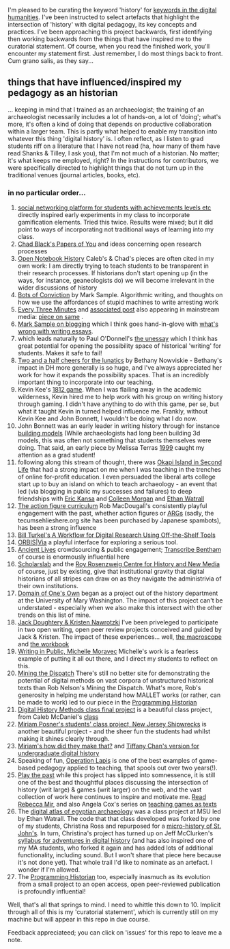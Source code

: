 I'm pleased to be curating the keyword 'history' for [keywords in the digital humanities](https://github.com/curateteaching/digitalpedagogy). I've been instructed to select artefacts that highlight the intersection of 'history' with digital pedagogy, its key concepts and practices. I've been approaching this project backwards, first identifying then working backwards from the things that have inspired me to the curatorial statement. Of course, when you read the finished work, you'll encounter my statement first. Just remember, I do most things back to front. Cum grano salis, as they say... 

## things that have influenced/inspired my pedagogy as an historian

... keeping in mind that I trained as an archaeologist; the training of an archaeologist necessarily includes a lot of hands-on, a lot of 'doing'; what's more, it's often a kind of doing that depends on productive collaboration within a larger team. This is partly what helped to enable my transition into whatever this thing 'digital history' is. I often reflect, as I listen to grad students riff on a literature that I have not read (ha, how many of them have read Shanks & Tilley, I ask you), that I'm not much of a historian. No matter; it's what keeps me employed, right? In the instructions for contributors, we were specifically directed to highlight things that do not turn up in the traditional venues (journal articles, books, etc).

### in no particular order...

1. [social networking platform for students with achievements levels etc](http://neoacademic.com/2010/10/14/call-for-participants-in-nsf-proposal-to-integrate-social-media-in-undergrad-education/) directly inspired early experiments in my class to incorporate gamification elements. Tried this twice. Results were mixed; but it did point to ways of incorporating not traditional ways of learning into my class.
2. [Chad Black's Papers of You](https://parezcoydigo.wordpress.com/2010/05/28/the-individual-research-archive-hacking-the-papers-of-you/) and ideas concerning open research processes
3. [Open Notebook History](http://wcm1.web.rice.edu/open-notebook-history.html) Caleb's & Chad's pieces are often cited in my own work: I am directly trying to teach students to be transparent in their research processes. If historians don't start opening up (in the ways, for instance, geaneologists do) we will become irrelevant in the wider discussions of history
4. [Bots of Conviction](https://medium.com/@samplereality/a-protest-bot-is-a-bot-so-specific-you-cant-mistake-it-for-bullshit-90fe10b7fbaa#.k7zhd3p6e) by Mark Sample. Algorithmic writing, and thoughts on how we use the affordances of stupid machines to write arresting work
5. [Every Three Minutes](https://twitter.com/every3minutes) and [associated post](http://wcm1.web.rice.edu/slave-sales-on-twitter.html) also appearing in mainstream media: [piece on same](http://fusion.net/story/28958/this-twitter-bot-is-a-constant-reminder-of-the-brutality-of-slavery/) .
5. [Mark Sample on blogging](http://www.samplereality.com/2009/08/14/pedagogy-and-the-class-blog/) which I think goes hand-in-glove with [what's wrong with writing essays](http://www.samplereality.com/2009/03/12/whats-wrong-with-writing-essays/).
6. which leads naturally to Paul O'Donnell's [the unessay](http://people.uleth.ca/~daniel.odonnell/Teaching/the-unessay) which I think has great potential for opening the possibility space of historical 'writing' for students. Makes it safe to fail!
7. [Two and a half cheers for the lunatics](http://nowviskie.org/2012/lunaticks/) by Bethany Nowviskie - Bethany's impact in DH more generally is so huge, and I've always appreciated her work for how it expands the possibility spaces. That is an incredibly important thing to incorporate into our teaching.
7. Kevin Kee's [1812 game](http://ihistorytours.com/). When I was flailing away in the academic wilderness, Kevin hired me to help work with his group on writing history through gaming. I didn't have anything to do with this game, per se, but what it taught Kevin in turned helped influence me. Frankly, without Kevin Kee and John Bonnett, I wouldn't be doing what I do now.
8. John Bonnett was an early leader in writing history through for instance [building models](http://spartan.ac.brocku.ca/~jbonnett/Syllabus.html) (While archaeologists had long been building 3d models, this was often not something that students themselves were doing. That said, an early piece by Melissa Terras [1999](http://intarch.ac.uk/journal/issue7/terras/) caught my attention as a grad student! 
9. following along this stream of thought, there was [Okapi Island in Second Life](https://okapi.wordpress.com/projects/okapi-island-in-second-life/) that had a strong impact on me when I was teaching in the trenches of online for-profit education. I even persuaded the liberal arts college start up to buy an island on which to teach archaeology - an event that led (via blogging in public my successes and failures) to deep friendships with [Eric Kansa](http://alexandriaarchive.org/) and [Colleen Morgan](https://middlesavagery.wordpress.com/) and [Ethan Watrall](http://anthropology.msu.edu/blog/people/ethan-watrall/)
10. [The action figure curriculum](http://www.robmacdougall.org/blog/2010/05/the-action-figure-curriculum/) Rob MacDougall's consistently playful engagement with the past, whether action figures or [ARGs]( http://www.robmacdougall.org/tecumseh-lies-here/) (sadly, the tecumsehlieshere.org site has been purchased by Japanese spambots), has been a strong influence
11. [Bill Turkel's A Workflow for Digital Research Using Off-the-Shelf Tools](http://williamjturkel.net/how-to/) 
12. [ORBIS|Via](http://orbis.stanford.edu/via/#) a playful interface for exploring a serious tool.
13. [Ancient Lives](http://www.ancientlives.org/) crowdsourcing & public engagement; [Transcribe Bentham](http://blogs.ucl.ac.uk/transcribe-bentham/) of course is enormously influential here
14. [Scholarslab](http://scholarslab.org/) and the [Roy Rosenzweig Centre for History and New Media](https://chnm.gmu.edu/) of course, just by existing, give that institutional gravity that digital historians of all stripes can draw on as they navigate the administrivia of their own institutions.
15. [Domain of One's Own](http://umw.domains/about/) began as a project out of the history department at the University of Mary Washington. The impact of this project can't be understated - especially when we also make this intersect with the other trends on this list of mine.
16. [Jack Doughtery & Kristen Nawrotzki]( http://quod.lib.umich.edu/d/dh/12230987.0001.001/1:10/--writing-history-in-the-digital-age?g=dculture;rgn=div1;view=fulltext;xc=1#10.3) I've been priveleged to participate in two open writing, open peer review projects conceived and guided by Jack & Kristen. The impact of these experiences... well, [the macroscope](http://themacroscope.org) and [the workbook](http://workbook.craftingdigitalhistory.ca)
17. [Writing in Public, Michelle Moravec](http://michellemoravec.com/michelle-moravec/) Michelle's work is a fearless example of putting it all out there, and I direct my students to reflect on this.
17. [Mining the Dispatch](http://dsl.richmond.edu/dispatch/) There's still no better site for demonstrating the potential of digital methods on vast corpora of unstructured historical texts than Rob Nelson's Mining the Dispatch. What's more, Rob's generosity in helping me understand how MALLET works (or rather, can be made to work) led to our piece in the [Programming Historian](http://programminghistorian.org/lessons/topic-modeling-and-mallet)
18. [Digital History Methods class final project](http://ricedh.github.io/) is a beautiful class project, from Caleb McDaniel's [class](http://digitalhistory.blogs.rice.edu/)
19. [Miriam Posner's students' class project, New Jersey Shipwrecks](http://njshipwrecks.com/) is another beautiful project - and the sheer fun the students had whilst making it shines clearly through.
20. [Miriam's how did they make that?](http://miriamposner.com/blog/how-did-they-make-that/) and [Tiffany Chan's version for undergraduate digital history](http://slides.com/tiffchan/hdtmt#/)
20. Speaking of fun, [Operation Lapis](http://www.practomime.com/lapis/lapis.php) is one of the best examples of game-based pedagogy applied to teaching, that spools out over two years(!).
21. [Play the past](http://playthepast.org) while this project has slipped into somnessence, it is still one of the best and thoughtful places discussing the intersection of history (writ large) & games (writ larger) on the web, and the vast collection of work here continues to inspire and motivate me. [Read Rebecca Mir](http://www.playthepast.org/?author_name=mir), and also Angela Cox's series on [teaching games as texts](http://www.playthepast.org/?author_name=cox)
22. The [digital atlas of egyptian archaeology](http://matrix-msu.github.io/daea/) was a class project at MSU led by Ethan Watrall. The code that that class developed was forked by one of my students, Christina Ross and repurposed for a [micro-history of St. John's](http://xtina-r.github.io/daea/projects.html). In turn, Christina's project has turned up on Jeff McClurken's [syllabus for adventures in digital history](http://courses.mcclurken.org/adh/syllabus/) (and has also inspired one of my MA students, who forked it again and has added lots of additional functionality, including sound. But I won't share that piece here because it's not done yet). That whole trail I'd like to nominate as an artefact. I wonder if I'm allowed.
23. The [Programming Historian](http://programminghistorian.org/) too, especially inasmuch as its evolution from a small project to an open access, open peer-reviewed publication is profoundly influential!

Well, that's all that springs to mind. I need to whittle this down to 10. Implicit through all of this is my 'curatorial statement', which is currently still on my machine but will appear in this repo in due course. 

Feedback appreciateed; you can click on 'issues' for this repo to leave me a note.
